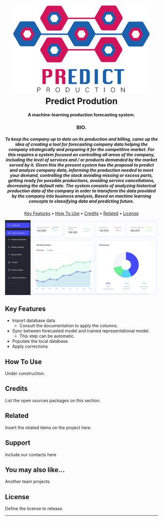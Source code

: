 
<h1 align="center">
  <br>
  <a href="http://www.amitmerchant.com/electron-markdownify"><img src="https://raw.githubusercontent.com/lintonjr/Interdisciplinar/master/assets/ppdict.png" alt="Brand" width="450"></a>
  <br>
  Predict Prodution
  <br>
</h1>

<h4 align="center">A machine-learning production forecasting system.</h4>
<h3 align="center">BIO.</h3>
<h5 align="center">
    To keep the company up to date on its production and billing, came up the idea of ​​creating a tool for forecasting company data helping the company strategically and preparing it for the competitive market. For this requires a system focused on controlling all areas of the company, including the level of services and / or products demanded by the market served by it.
    Given this the present system has the proposal to predict and analyze company data, informing the production needed to meet your demand, controlling the stock avoiding missing or excess parts, getting ready for possible productions, avoiding service cancellations, decreasing the default rate.
    The system consists of analyzing historical production data of the company in order to transform the data provided by the company into business analysis, Based on machine learning concepts to classifying data and predicting future.
</h5>

<p align="center">
  <a href="#key-features">Key Features</a> •
  <a href="#how-to-use">How To Use</a> •
  <a href="#credits">Credits</a> •
  <a href="#related">Related</a> •
  <a href="#license">License</a>
</p>

![screenshot](https://raw.githubusercontent.com/lintonjr/Interdisciplinar/master/assets/dashboard.jpeg)

## Key Features

* Import database data
  - Consult the documentation to apply the columns.
* Sync between forecasted model and trained representational model.
  - This step can be automatic.
* Populate the local database  
* Apply corrections

## How To Use

Under construction.

## Credits

List the open sources packages on this section.

## Related

Insert the related items on the project here.

## Support

Include our contacts here

## You may also like...

Another team projects.

## License

Define the license to release.

---
